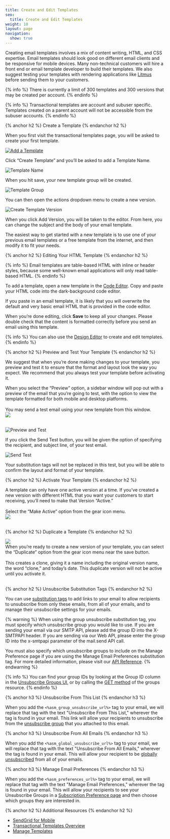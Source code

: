 ```yaml
---
title: Create and Edit Templates
seo:
  title: Create and Edit Templates
weight: 10
layout: page
navigation:
  show: true
---
```


Creating email templates involves a mix of content writing, HTML, and CSS expertise. Email templates should look good on different email clients and be responsive for mobile devices. Many non-technical customers will hire a front end or email template developer to build their templates. We also suggest testing your templates with rendering applications like [Litmus](http://litmus.com) before sending them to your customers.

{% info %}
There is currently a limit of 300 templates and 300 versions that may be created per account.
{% endinfo %}

{% info %}
Transactional templates are account and subuser specific. Templates created on a parent account will not be accessible from the subuser accounts.
{% endinfo %}

{% anchor h2 %}
Create a Template
{% endanchor h2 %}

When you first visit the transactional templates page, you will be asked to create your first template.

<a href="{{site.app_url}}/templates/new">![](/images/templates_create_edit_1.png "Add a Template")</a>

Click “Create Template” and you’ll be asked to add a Template Name.

![](/images/templates_create_edit_2.png "Template Name")

When you hit save, your new template group will be created.

![](/images/templates_create_edit_3.png "Template Group")

You can then open the actions dropdown menu to create a new version.

![](/images/templates_create_edit_4.png "Create Template Version")

When you click Add Version, you will be taken to the editor. From here, you can change the subject and the body of your email template.

The easiest way to get started with a new template is to use one of your previous email templates or a free template from the internet, and then modify it to fit your needs.

{% anchor h2 %}
Editing Your HTML Template
{% endanchor h2 %}

{% info %}
Email templates are table-based HTML with inline or header styles, because some well-known email applications will only read table-based HTML.
{% endinfo %}

To add a template, open a new template in the [Code Editor](https://sendgrid.com/docs/User_Guide/Marketing_Campaigns/code_editor.html). Copy and paste your HTML code into the dark-background code editor.

If you paste in an email template, it is likely that you will overwrite the default and very basic email HTML that is provided in the code editor.

When you’re done editing, click **Save** to keep all your changes. Please double check that the content is formatted correctly before you send an email using this template.

{% info %}
You can also use the [Design Editor](https://sendgrid.com/docs/User_Guide/Marketing_Campaigns/design_editor.html) to create and edit templates.
{% endinfo %}

{% anchor h2 %}
Preview and Test Your Template
{% endanchor h2 %}

We suggest that when you’re done making changes to your template, you preview and test it to ensure that the format and layout look the way you expect. We recommend that you always test your template before activating it.

<div class="row">

  <div class="clearfix col-md-6">  
    When you select the “Preview” option, a sidebar window will pop out with a preview of the email that you’re going to test, with the option to view the template formatted for both mobile and desktop platforms.
    <br>
    <br>
    You may send a test email using your new template from this window.
  </div>
  <div class="col-md-6">
    <img src="{{root_url}}/images/template_engine_12.png" class="img-responsive pull-right"/>
  </div>
  <br>
</div>

![](/images/templates_create_edit_8.png "Preview and Test")

If you click the Send Test button, you will be given the option of specifying the recipient, and subject line, of your test email.

![](/images/templates_create_edit_9.png "Send Test")

Your substitution tags will not be replaced in this test, but you will be able to confirm the layout and format of your template.

{% anchor h2 %}
Activate Your Template
{% endanchor h2 %}

<div class="row">

  <div class="clearfix col-md-6">  
  A template can only have one active version at a time. If you’ve created a new version with different HTML that you want your customers to start receiving, you’ll need to make that Version “Active.”
  <br>
  <br>
  Select the “Make Active” option from the gear icon menu.
  </div>
  <div class="col-md-6">
    <img src="{{root_url}}/images/template_make_active.png" class="img-responsive pull-right"/>
  </div>
  <br>
</div>

{% anchor h2 %}
Duplicate a Template
{% endanchor h2 %}

<div class="row">

  <div class="col-md-6">
    <img src="{{root_url}}/images/templates_duplicate_version.png" class="img-responsive pull-left"/>
  </div>

  <div class="clearfix col-md-6">  
  When you’re ready to create a new version of your template, you can select the “Duplicate” option from the gear icon menu near the save button.
  <br>
  <br>
  This creates a clone, giving it a name including the original version name, the word “clone,” and today’s date. This duplicate version will not be active until you activate it.
  </div>

<br>
</div>

{% anchor h2 %}
Unsubscribe Substitution Tags
{% endanchor h2 %}

You can use [substitution tags]({{root_url}}/API_Reference/SMTP_API/substitution_tags.html) to add links to your email to allow recipients to unsubscribe from only these emails, from all of your emails, and to manage their unsubscribe settings for your emails.

{% warning %}
When using the group unsubscribe substitution tag, you must specify which unsubscribe group you would like to use. If you are sending your email via our SMTP API, please add the group ID into the X-SMTPAPI header. If you are sending via our Web API, please enter the group ID into the x-smtpapi parameter of the mail.send API call.

You must also specify which unsubscribe groups to include on the Manage Preference page if you are using the Manage Email Preferences substitution tag. For more detailed information, please visit our [API Reference]({{root_url}}/API_Reference/SMTP_API/suppressions.html).
{% endwarning %}

{% info %}
You can find your group IDs by looking at the Group ID column in the [Unsubscribe Groups UI]({{site.app_url}}/suppressions/advanced_suppression_manager), or by calling the [GET method]({{root_url}}/API_Reference/Web_API_v3/Suppression_Management/groups.html#-GET) of the groups resource.
{% endinfo %}

{% anchor h3 %}
Unsubscribe From This List
{% endanchor h3 %}

When you add the ```<%asm_group_unsubscribe_url%>``` tag to your email, we will replace that tag with the text "Unsubscribe From This List," wherever the tag is found in your email. This link will allow your recipients to unsubscribe from the [unsubscribe group]({{root_url}}/User_Guide/Suppressions/group_unsubscribes.html) that you attached to this email.

{% anchor h3 %}
Unsubscribe From All Emails
{% endanchor h3 %}

When you add the ```<%asm_global_unsubscribe_url%>``` tag to your email, we will replace that tag with the text "Unsubscribe From All Emails," wherever the tag is found in your email. This will allow your recipient to be [globally unsubscribed]({{root_url}}/User_Guide/Suppressions/global_unsubscribes.html) from all of your emails.

{% anchor h3 %}
Manage Email Preferences
{% endanchor h3 %}

When you add the ```<%asm_preferences_url%>``` tag to your email, we will replace that tag with the text "Manage Email Preferences," wherever the tag is found in your email. This will allow your recipients to see your Unsubscribe Groups in a [Subscription Preference page]({{root_url}}/User_Guide/Suppressions/recipient_subscription_preferences.html) and then choose which groups they are interested in.

{% anchor h2 %}
Additional Resources
{% endanchor h2 %}

- [SendGrid for Mobile](https://sendgrid.com/docs/User_Guide/SendGrid_for_Mobile/index.html)
- [Transactional Templates Overview](https://sendgrid.com/docs/User_Guide/Transactional_Templates/index.html)
- [Manage Templates](https://sendgrid.com/docs/User_Guide/Transactional_Templates/manage.html)